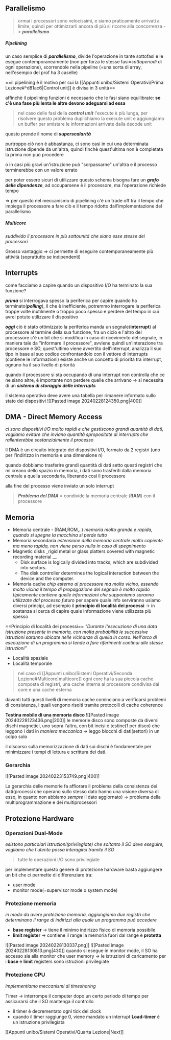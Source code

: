 ## Parallelismo

>ormai i processori sono velocissimi, e siamo praticamente arrivati a limite, quindi per ottimizzarli ancora di più si ricorre alla concorrenza -> _**parallelismo**_
##### Pipelining
un caso semplice di _**parallelismo**_, divide l'operazione in tante sottofasi e le esegue contemporaneamente (non per forza le stesse fasi=_sottoperiodi_ di ogni operazione), scorrendole nella pipeline (=una sorta di array, nell'esempio del prof ha 3 caselle)

==il pipelining è il motivo per cui la [[Appunti unibo/Sistemi Operativi/Prima Lezione#^d81ac6|Control unit]] è divisa in 3 unità==

affinchè il pipelining funzioni è necessario che le fasi siano equilibrate:
**se c'è una fase più lenta le altre devono adeguarsi ad essa**

>nel caso delle fasi della **_control unit_** l'execute è più lunga, per risolvere questo problema duplichiamo la execute unit e aggiungiamo un buffer per smistare le informazioni arrivate dalla decode unit

questo prende il nome di _**superscalarità**_

purtroppo ciò non è abbastanza, ci sono casi in cui una determinata istruzione dipende da un'altra, quindi finchè quest'ultima non è completata la prima non può procedere

o in casi più gravi un'istruzione può "sorpassarne" un'altra e il processo terminerebbe con un valore errato

per poter essere sicuri di utilizzare questo schema bisogna fare un _**grafo delle dipendenze**_, ad occuparsene è il processore, ma l'operazione richiede tempo

=> per questo nel meccanismo di pipelining c'è un trade off tra il tempo che impiega il processore a fare ciò e il tempo ridotto dall'implementazione del parallelismo
##### Multicore 
_suddivido il processore in più sottounità che siano esse stesse dei processori_

Grosso vantaggio => ci permette di eseguire contemporaneamente più attività (soprattutto se indipendenti)
## Interrupts

come facciamo a capire quando un dispositivo I/O ha terminato la sua funzione?

_**prima**_ si interrogava spesso la periferica per capire quando ha terminato(_**polling**_), il che è inefficiente, potremmo interrogare la periferica troppe volte inutilmente o troppo poco spesso e perdere del tempo in cui avrei potuto utilizzare il dispositivo 

_**oggi**_ ciò è stato ottimizzato 
	la periferica manda un segnale(**interrupt**) al processore al termine della sua funzione,
	fra un ciclo e l'altro del processore c'è un bit che si modifica in caso di ricevimento del segnale, in maniera tale da "informare il processore", avviene quindi un'interazione tra processore e SO, quest'ultimo viene avvertito dell'interrupt, analizza il suo tipo in base al suo codice confrontandolo con il vettore di interrupts (contiene le informazioni)
esiste anche un concetto di priorità tra interrupt, ognuno ha il suo livello di priorità

quando il processore si sta occupando di una interrupt non controlla che ce ne siano altre, è importante non perdere quelle che arrivano => si necessita di un _**sistema di storaggio delle interrupts**_

il sistema operativo deve avere una tabella per rimanere informato sullo stato dei dispositivi
![[Pasted image 20240228124350.png|400]]

## DMA - Direct Memory Access

_ci sono dispositivi I/O molto rapidi e che gestiscono grandi quantità di dati, vogliamo evitare che inviano quantità spropositate di interrupts che rallenterebbe sostanzialmente il processo_

Il DMA è un circuito integrato dei dispositivi I/O, formato da 2 registri (uno per l'indirizzo in memoria e una dimensione n)

quando dobbiamo trasferire grandi quantità di dati setto questi registri che mi creano dello spazio in memoria, i dati sono trasferiti dalla memoria centrale a quella secondaria, liberando così il processore

alla fine del processo viene inviato un solo interrupt

>_**Problema del DMA**_ = condivide la memoria centrale (**RAM**) con il processore

## Memoria

- Memoria centrale - (RAM,ROM,..)
		_memoria molto grande e rapida, quando si spegne la macchina si perde tutto_
- Memoria secondaria
		_estensione della memoria centrale molto capiente ma meno rapida, non viene perso nulla in caso di spegnimento_
- Magnetic disks 
		_rigid metal or glass platters covered with magnetic recording material __
	- Disk surface is logically divided into tracks, which are subdivided into sectors. 
	- The disk controller determines the logical interaction between the device and the computer.
- Memoria cache
		_chip esterno al processore ma molto vicino, essendo molto vicina il tempo di propagazione del segnale è molto rapido
		tipicamente contiene  quelle informazioni che supponiamo saranno utilizzate dal processo futuro_
		per sapere quale info serviranno usiamo diversi principi, ad esempio il **principio di località dei processi** -> in sostanza si cerca di capire quale informazione viene utilizzata più spesso

==Principio di località dei processi==
	_"Durante l'esecuzione di una data istruzione presente in memoria, con molta probabilità le successive istruzioni saranno ubicate nelle vicinanze di quella in corso. Nell'arco di esecuzione di un programma si tende a fare riferimenti continui alle stesse istruzioni"_
- Località spaziale
- Località temporale

>nel caso di [[Appunti unibo/Sistemi Operativi/Seconda Lezione#Multicore|multicore]] ogni core ha la sua piccola cache composta di registri, una cache interna al processore condivisa dai core e una cache esterna

davanti tutti questi livelli di memoria cache cominciano a verificarsi problemi di consistenza, i quali vengono risolti tramite protocolli di cache coherence

**Testina mobile di una memoria disco**
![[Pasted image 20240228123436.png|200]]
le memorie disco sono composte da diversi dischi magnetici, uno sopra l'altro, con bit incisi e testine(1 per disco) che leggono i dati in _maniera meccanica_
	-> leggo blocchi di dati(settori) in un colpo solo

il discorso sulla memorizzazione di dati sui dischi è fondamentale per minimizzare i tempi di lettura e scrittura dei dati.
### Gerarchia
![[Pasted image 20240223153749.png|400]]

La gerarchia delle memorie fa affiorare il problema della consistenza dei dati(processi che operano sullo stesso dato hanno una visione diversa di esso, in quanto non abbiamo _sempre_ il dato aggiornato) 
	-> problema della multiprogrammazione e dei multiprocessori

## Protezione Hardware
### Operazioni Dual-Mode
_esistono particolari istruzioni(privilegiate) che soltanto il SO deve eseguire, vogliamo che l'utente possa interagirci tramite il SO_
>tutte le operazioni I/O sono privilegiate

per implementare questo genere di protezione hardware basta aggiungere un bit che ci permette di differenziare tra:
- user mode
- monitor mode(=supervisor mode o system mode)
### Protezione memoria
_in modo da avere protezione memoria, aggiungiamo due registri che determinano il range di indirizzi alla quale un programma può accedere_
- **base register**
	-> tiene il minimo indirizzo fisico di memoria possibile
- **limit register**
	-> contiene il range
la memoria fuori dal range è **protetta**

![[Pasted image 20240228130337.png]] ![[Pasted image 20240228130813.png|430]]
quando si esegue in monitor mode, il SO ha accesso sia alla monitor che user memory
	-> le istruzioni di caricamento per i **base** e **limit** registers sono istruzioni privilegiate

### Protezione CPU
_implementiamo meccanismi di timesharing_

Timer -> interrompe il computer dopo un certo periodo di tempo per assicurarsi che il SO mantenga il controllo
- il timer è decrementato ogni tick del clock
- quando il timer raggiunge 0, viene mandato un interrupt
**Load-timer** è un istruzione privilegiata

[[Appunti unibo/Sistemi Operativi/Quarta Lezione|Next]]

